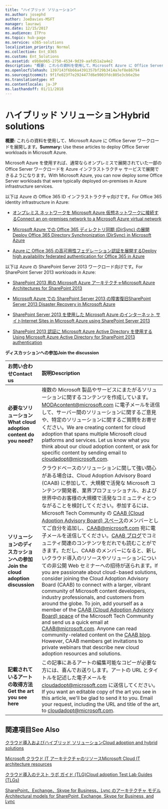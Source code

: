 ```yaml
---
title: "ハイブリッド ソリューション"
ms.author: josephd
author: JoeDavies-MSFT
manager: laurawi
ms.date: 12/15/2017
ms.audience: ITPro
ms.topic: hub-page
ms.service: o365-solutions
localization_priority: Normal
ms.collection: Ent_O365
ms.custom: Ent_Solutions
ms.assetid: e9b8e065-2750-4534-9d39-aafd51a2a4e2
description: "概要: これらの資料を使用して、Microsoft Azure に Office Server ワークロードを展開します。"
ms.openlocfilehash: 1397143f6b66a4391357bf29b3414a7ef8e86794
ms.sourcegitcommit: 9f1fe023f7e2924477d6e9003fdc805e3cb6e2be
ms.translationtype: HT
ms.contentlocale: ja-JP
ms.lasthandoff: 01/11/2018
---
```

# <a name="hybrid-solutions"></a><span data-ttu-id="44b14-103">ハイブリッド ソリューション</span><span class="sxs-lookup"><span data-stu-id="44b14-103">Hybrid solutions</span></span>

 <span data-ttu-id="44b14-104">**概要:** これらの資料を使用して、Microsoft Azure に Office Server ワークロードを展開します。</span><span class="sxs-lookup"><span data-stu-id="44b14-104">**Summary:** Use these articles to deploy Office Server workloads in Microsoft Azure.</span></span>
  
<span data-ttu-id="44b14-105">Microsoft Azure を使用すれば、通常ならオンプレミスで展開されていた一部の Office Server ワークロードを Azure インフラストラクチャ サービスで展開できるようになります。</span><span class="sxs-lookup"><span data-stu-id="44b14-105">With Microsoft Azure, you can now deploy some Office Server workloads that were typically deployed on-premises in Azure infrastructure services.</span></span>
  
<span data-ttu-id="44b14-106">以下は Azure の Office 365 ID インフラストラクチャ向けです。</span><span class="sxs-lookup"><span data-stu-id="44b14-106">For Office 365 identity infrastructure in Azure:</span></span>
  
- [<span data-ttu-id="44b14-107">オンプレミス ネットワークを Microsoft Azure 仮想ネットワークに接続する</span><span class="sxs-lookup"><span data-stu-id="44b14-107">Connect an on-premises network to a Microsoft Azure virtual network</span></span>](connect-an-on-premises-network-to-a-microsoft-azure-virtual-network.md)
    
- [<span data-ttu-id="44b14-108">Microsoft Azure での Office 365 ディレクトリ同期 (DirSync) の展開</span><span class="sxs-lookup"><span data-stu-id="44b14-108">Deploy Office 365 Directory Synchronization (DirSync) in Microsoft Azure</span></span>](deploy-office-365-directory-synchronization-dirsync-in-microsoft-azure.md)
    
- [<span data-ttu-id="44b14-109">Azure に Office 365 の高可用性フェデレーション認証を展開する</span><span class="sxs-lookup"><span data-stu-id="44b14-109">Deploy high availability federated authentication for Office 365 in Azure</span></span>](deploy-high-availability-federated-authentication-for-office-365-in-azure.md)
    
<span data-ttu-id="44b14-110">以下は Azure の SharePoint Server 2013 ワークロード向けです。</span><span class="sxs-lookup"><span data-stu-id="44b14-110">For SharePoint Server 2013 workloads in Azure:</span></span>
  
- [<span data-ttu-id="44b14-111">SharePoint 2013 用の Microsoft Azure アーキテクチャ</span><span class="sxs-lookup"><span data-stu-id="44b14-111">Microsoft Azure Architectures for SharePoint 2013</span></span>](microsoft-azure-architectures-for-sharepoint-2013.md)
    
- [<span data-ttu-id="44b14-112">Microsoft Azure での SharePoint Server 2013 の障害復旧</span><span class="sxs-lookup"><span data-stu-id="44b14-112">SharePoint Server 2013 Disaster Recovery in Microsoft Azure</span></span>](sharepoint-server-2013-disaster-recovery-in-microsoft-azure.md)
    
- [<span data-ttu-id="44b14-113">SharePoint Server 2013 を使用した Microsoft Azure のインターネット サイト</span><span class="sxs-lookup"><span data-stu-id="44b14-113">Internet Sites in Microsoft Azure using SharePoint Server 2013</span></span>](internet-sites-in-microsoft-azure-using-sharepoint-server-2013.md)
    
- [<span data-ttu-id="44b14-114">SharePoint 2013 認証に Microsoft Azure Active Directory を使用する</span><span class="sxs-lookup"><span data-stu-id="44b14-114">Using Microsoft Azure Active Directory for SharePoint 2013 authentication</span></span>](using-microsoft-azure-active-directory-for-sharepoint-2013-authentication.md)
    
<span data-ttu-id="44b14-115">**ディスカッションへの参加**</span><span class="sxs-lookup"><span data-stu-id="44b14-115">**Join the discussion**</span></span>

|<span data-ttu-id="44b14-116">**お問い合わせ**</span><span class="sxs-lookup"><span data-stu-id="44b14-116">**Contact us**</span></span>|<span data-ttu-id="44b14-117">**説明**</span><span class="sxs-lookup"><span data-stu-id="44b14-117">**Description**</span></span>|
|:-----|:-----|
|<span data-ttu-id="44b14-118">**必要なソリューション**</span><span class="sxs-lookup"><span data-stu-id="44b14-118">**What cloud adoption content do you need?**</span></span> <br/> |<span data-ttu-id="44b14-p101">複数の Microsoft 製品やサービスにまたがるソリューションに関するコンテンツを作成しています。[MODAcontent@microsoft.com](mailto:cloudadopt@microsoft.com?Subject=[Cloud%20Adoption%20Content%20Feedback]:%20) に電子メールを送信して、サーバー間のソリューションに関するご意見や、特定のソリューションに関するご質問をお寄せください。</span><span class="sxs-lookup"><span data-stu-id="44b14-p101">We are creating content for cloud adoption that spans multiple Microsoft cloud platforms and services. Let us know what you think about our cloud adoption content, or ask for specific content by sending email to [cloudadopt@microsoft.com](mailto:cloudadopt@microsoft.com?Subject=[Cloud%20Adoption%20Content%20Feedback]:%20).  </span></span><br/> |
|<span data-ttu-id="44b14-121">**ソリューションのディスカッションへの参加**</span><span class="sxs-lookup"><span data-stu-id="44b14-121">**Join the cloud adoption discussion**</span></span> <br/> |<span data-ttu-id="44b14-p102">クラウドベースのソリューションに関して強い関心がある場合は、Cloud Adoption Advisory Board (CAAB) に参加して、大規模で活発な Microsoft コンテンツ開発者、業界プロフェッショナル、および世界中のお客様の大規模で活発なコミュニティとつながることを検討してください。参加するには、Microsoft Tech Community の [CAAB (Cloud Adoption Advisory Board) スペース]((https://aka.ms/caab))のメンバーとしてご自分を追加し、[CAAB@microsoft.com](mailto:caab@microsoft.com?Subject=I%20just%20joined%20the%20Cloud%20Adoption%20Advisory%20Board!) 宛に電子メールを送信してください。[CAAB ブログ]((https://blogs.technet.com/b/solutions_advisory_board/))でコミュニティ関連のコンテンツをだれでも読むことができます。ただし、CAAB のメンバーになると、新しいクラウド導入のリソースやソリューションについての非公開 Web セミナーへの招待が送られます。</span><span class="sxs-lookup"><span data-stu-id="44b14-p102">If you are passionate about cloud-based solutions, consider joining the Cloud Adoption Advisory Board (CAAB) to connect with a larger, vibrant community of Microsoft content developers, industry professionals, and customers from around the globe. To join, add yourself as a member of the [CAAB (Cloud Adoption Advisory Board) space]((https://aka.ms/caab)) of the Microsoft Tech Community and send us a quick email at [CAAB@microsoft.com](mailto:caab@microsoft.com?Subject=I%20just%20joined%20the%20Cloud%20Adoption%20Advisory%20Board!). Anyone can read community-related content on the [CAAB blog]((https://blogs.technet.com/b/solutions_advisory_board/)). However, CAAB members get invitations to private webinars that describe new cloud adoption resources and solutions.  </span></span><br/> |
|<span data-ttu-id="44b14-125">**記載されているアートの取得方法**</span><span class="sxs-lookup"><span data-stu-id="44b14-125">**Get the art you see here**</span></span> <br/> |<span data-ttu-id="44b14-p103">この記事にあるアートの編集可能なコピーが必要な方には、喜んでお送りします。アートの URL とタイトルを記述した電子メールを [cloudadopt@microsoft.com](mailto:cloudadopt@microsoft.com?subject=[Art%20Request]:%20) に送信してください。</span><span class="sxs-lookup"><span data-stu-id="44b14-p103">If you want an editable copy of the art you see in this article, we'll be glad to send it to you. Email your request, including the URL and title of the art, to [cloudadopt@microsoft.com](mailto:cloudadopt@microsoft.com?subject=[Art%20Request]:%20).  </span></span><br/> |
   
## <a name="see-also"></a><span data-ttu-id="44b14-128">関連項目</span><span class="sxs-lookup"><span data-stu-id="44b14-128">See Also</span></span>

[<span data-ttu-id="44b14-129">クラウド導入およびハイブリッド ソリューション</span><span class="sxs-lookup"><span data-stu-id="44b14-129">Cloud adoption and hybrid solutions</span></span>](cloud-adoption-and-hybrid-solutions.md)
  
[<span data-ttu-id="44b14-130">Microsoft クラウド IT アーキテクチャのリソース</span><span class="sxs-lookup"><span data-stu-id="44b14-130">Microsoft Cloud IT architecture resources</span></span>](microsoft-cloud-it-architecture-resources.md)
  
[<span data-ttu-id="44b14-131">クラウド導入のテスト ラボ ガイド (TLG)</span><span class="sxs-lookup"><span data-stu-id="44b14-131">Cloud adoption Test Lab Guides (TLGs)</span></span>](cloud-adoption-test-lab-guides-tlgs.md)
  
[<span data-ttu-id="44b14-132">SharePoint、Exchange、Skype for Business、Lync のアーキテクチャ モデル</span><span class="sxs-lookup"><span data-stu-id="44b14-132">Architectural models for SharePoint, Exchange, Skype for Business, and Lync</span></span>](architectural-models-for-sharepoint-exchange-skype-for-business-and-lync.md)


